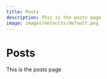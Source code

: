 ```yaml
---
title: Posts
description: This is the posts page  
image: images/defaults/default.png
---
```


# Posts 

This is the posts page
